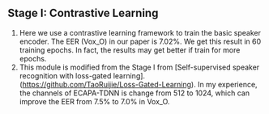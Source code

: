 ## Stage I: Contrastive Learning
1) Here we use a contrastive learning framework to train the basic speaker encoder. The EER (Vox_O) in our paper is 7.02%. We get this result in 60 training epochs. In fact, the results may get better if train for more epochs.
2) This module is modified from the Stage I from [Self-supervised speaker recognition with loss-gated learning].(https://github.com/TaoRuijie/Loss-Gated-Learning). In my experience, the channels of ECAPA-TDNN is change from 512 to 1024, which can improve the EER from 7.5% to 7.0% in Vox\_O.
